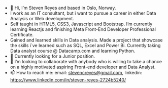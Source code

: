 - 👋 Hi, I’m Steven Reyes and based in Oslo, Norway.
-    I work as an IT consultant, but i want to pursue a career in either Data Analysis or Web development.
-    Self taught in HTML5, CSS3, Javascript and Bootstrap. I’m currently learning Reactjs and finishing Meta Front-End Developer Professional Certificate.
-    Gained and learned skills in Data analysis. Made a project that showcase the skills i`ve learned such as SQL, Excel and Power Bi. Currently taking Data analyst          course @ Datacamp.com and learning Python.
- 👀 Currently looking for a Junior position.
- 💞️ I’m looking to collaborate with anybody who is willing to take a chance on a highly motivated aspiring Front-end developer and Data Analyst.
- 📫 How to reach me: email: stevencreyes@gmail.com, linkedin: https://www.linkedin.com/in/steven-reyes-2724b5240/

<!---
rscr/rscr is a ✨ special ✨ repository because its `README.md` (this file) appears on your GitHub profile.
You can click the Preview link to take a look at your changes.
--->
